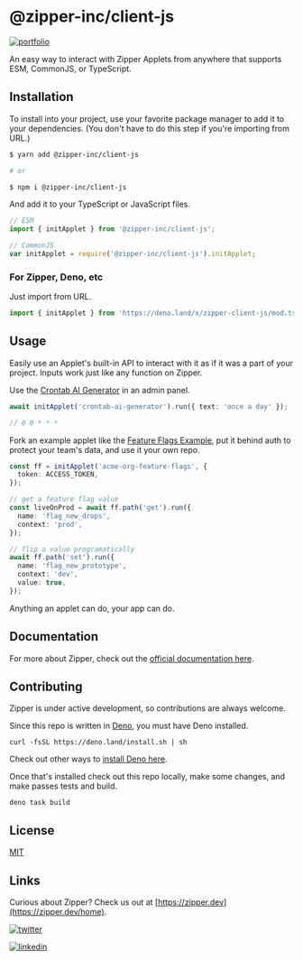 # @zipper-inc/client-js

[![portfolio](https://img.shields.io/badge/Get_started_with_Zipper-zipper.dev-000?style=for-the-badge&color=9B2FB4&labelColor=3D1353&)](https://zipper.dev/)

An easy way to interact with Zipper Applets from anywhere that supports ESM,
CommonJS, or TypeScript.

## Installation

To install into your project, use your favorite package manager to add it to
your dependencies. (You don't have to do this step if you're importing from
URL.)

```bash
$ yarn add @zipper-inc/client-js

# or

$ npm i @zipper-inc/client-js
```

And add it to your TypeScript or JavaScript files.

```typescript
// ESM
import { initApplet } from '@zipper-inc/client-js';

// CommonJS
var initApplet = require('@zipper-inc/client-js').initApplet;
```

### For Zipper, Deno, etc

Just import from URL.

```typescript
import { initApplet } from 'https://deno.land/x/zipper-client-js/mod.ts';
```

## Usage

Easily use an Applet's built-in API to interact with it as if it was a part of
your project. Inputs work just like any function on Zipper.

Use the [Crontab AI Generator](https://crontab-ai-generator.zipper.run) in an
admin panel.

```typescript
await initApplet('crontab-ai-generator').run({ text: 'once a day' });

// 0 0 * * *
```

Fork an example applet like the
[Feature Flags Example](https://feature-flags-example.zipper.run), put it behind
auth to protect your team's data, and use it your own repo.

```typescript
const ff = initApplet('acme-org-feature-flags', {
  token: ACCESS_TOKEN,
});

// get a feature flag value
const liveOnProd = await ff.path('get').run({
  name: 'flag_new_drops',
  context: 'prod',
});

// flip a value programatically
await ff.path('set').run({
  name: 'flag_new_prototype',
  context: 'dev',
  value: true,
});
```

Anything an applet can do, your app can do.

## Documentation

For more about Zipper, check out the
[official documentation here](https://zipper.dev/docs).

## Contributing

Zipper is under active development, so contributions are always welcome.

Since this repo is written in [Deno](https://deno.land/), you must have Deno
installed.

```
curl -fsSL https://deno.land/install.sh | sh
```

Check out other ways to
[install Deno here](https://github.com/denoland/deno_install).

Once that's installed check out this repo locally, make some changes, and make
passes tests and build.

```
deno task build
```

## License

[MIT](https://choosealicense.com/licenses/mit/)

## Links

Curious about Zipper? Check us out at
[https://zipper.dev](https://zipper.dev/home).

[![twitter](https://img.shields.io/badge/twitter-1DA1F2?style=for-the-badge&logo=twitter&logoColor=white)](https://twitter.com/ZipperDev)

[![linkedin](https://img.shields.io/badge/linkedin-0A66C2?style=for-the-badge&logo=linkedin&logoColor=white)](https://www.linkedin.com/company/zipperinc)
